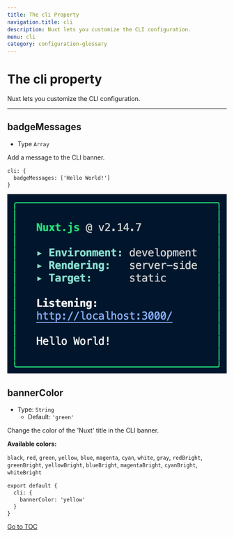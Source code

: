 ```yaml
---
title: The cli Property
navigation.title: cli
description: Nuxt lets you customize the CLI configuration.
menu: cli
category: configuration-glossary
---
```

# The cli property

Nuxt lets you customize the CLI configuration.

---

## badgeMessages

- Type `Array`

Add a message to the CLI banner.

```js{}[nuxt.config.js]
cli: {
  badgeMessages: ['Hello World!']
}
```

![](../docs/cli-badge.png)

## bannerColor

- Type: `String`
  - Default: `'green'`

Change the color of the 'Nuxt' title in the CLI banner.

**Available colors:**

`black`, `red`, `green`, `yellow`, `blue`, `magenta`, `cyan`, `white`, `gray`, `redBright`, `greenBright`, `yellowBright`, `blueBright`, `magentaBright`, `cyanBright`, `whiteBright`

```js{}[nuxt.config.js]
export default {
  cli: {
    bannerColor: 'yellow'
  }
}
```
<span style='float: footnote;'><a href="../index.html#toc">Go to TOC</a></span>
